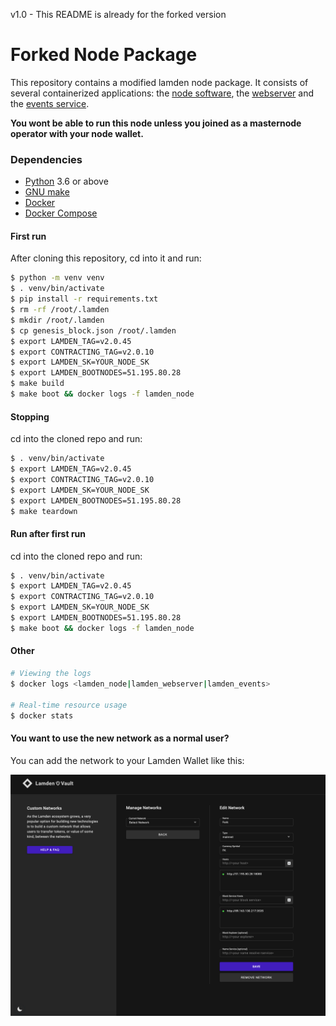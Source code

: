 v1.0 - This README is already for the forked version

# Forked Node Package
This repository contains a modified lamden node package. It consists of several containerized applications: the [node software](https://github.com/Lamden/lamden), the [webserver](https://github.com/Lamden/lamden/blob/master/lamden/nodes/masternode/webserver.py) and the [events service](https://github.com/Lamden/lamden/blob/master/lamden/nodes/events.py).

**You wont be able to run this node unless you joined as a masternode operator with your node wallet.**

### Dependencies
- [Python](https://www.python.org/) 3.6 or above
- [GNU make](https://www.gnu.org/software/make/)
- [Docker](https://docs.docker.com/get-docker/)
- [Docker Compose](https://docs.docker.com/compose/install/)

#### First run
After cloning this repository, cd into it and run:
```bash
$ python -m venv venv
$ . venv/bin/activate
$ pip install -r requirements.txt
$ rm -rf /root/.lamden
$ mkdir /root/.lamden
$ cp genesis_block.json /root/.lamden
$ export LAMDEN_TAG=v2.0.45
$ export CONTRACTING_TAG=v2.0.10
$ export LAMDEN_SK=YOUR_NODE_SK
$ export LAMDEN_BOOTNODES=51.195.80.28
$ make build
$ make boot && docker logs -f lamden_node
```

#### Stopping
cd into the cloned repo and run:
```bash
$ . venv/bin/activate
$ export LAMDEN_TAG=v2.0.45
$ export CONTRACTING_TAG=v2.0.10
$ export LAMDEN_SK=YOUR_NODE_SK
$ export LAMDEN_BOOTNODES=51.195.80.28
$ make teardown
```

#### Run after first run
cd into the cloned repo and run:
```bash
$ . venv/bin/activate
$ export LAMDEN_TAG=v2.0.45
$ export CONTRACTING_TAG=v2.0.10
$ export LAMDEN_SK=YOUR_NODE_SK
$ export LAMDEN_BOOTNODES=51.195.80.28
$ make boot && docker logs -f lamden_node
```

#### Other
```bash
# Viewing the logs
$ docker logs <lamden_node|lamden_webserver|lamden_events>

# Real-time resource usage
$ docker stats
```

#### You want to use the new network as a normal user?
You can add the network to your Lamden Wallet like this:

![Wallet](wallet.png)
